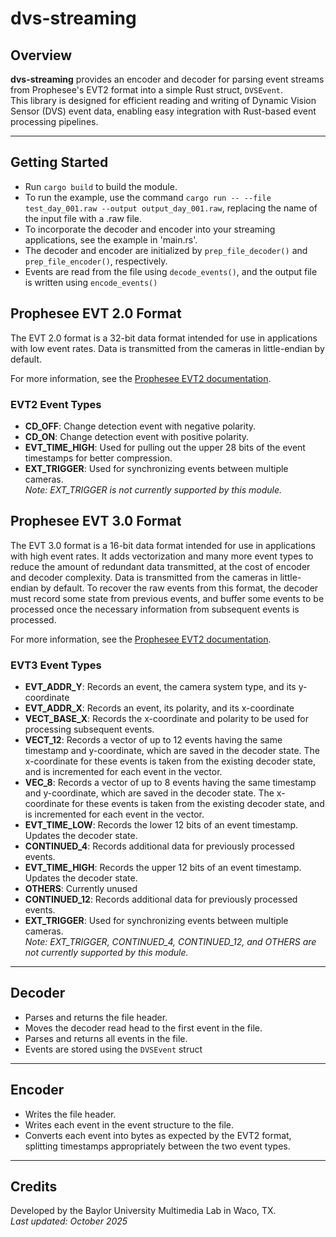 # dvs-streaming

## Overview

**dvs-streaming** provides an encoder and decoder for parsing event streams from Prophesee's EVT2 format into a simple Rust struct, `DVSEvent`.  
This library is designed for efficient reading and writing of Dynamic Vision Sensor (DVS) event data, enabling easy integration with Rust-based event processing pipelines.

---

## Getting Started

- Run `cargo build` to build the module.
- To run the example, use the command `cargo run -- --file test_day_001.raw --output output_day_001.raw`, replacing the name of the 
input file with a .raw file.
- To incorporate the decoder and encoder into your streaming applications, see the example in 'main.rs'. 
- The decoder and encoder are initialized by `prep_file_decoder()` and `prep_file_encoder()`, respectively.
- Events are read from the file using `decode_events()`, and the output file is written using `encode_events()`

## Prophesee EVT 2.0 Format

The EVT 2.0 format is a 32-bit data format intended for use in applications with low event rates. Data is transmitted from the cameras in little-endian by default.

For more information, see the [Prophesee EVT2 documentation](https://docs.prophesee.ai/stable/data/encoding_formats/evt2.html).

### EVT2 Event Types

- **CD_OFF**: Change detection event with negative polarity.
- **CD_ON**: Change detection event with positive polarity.
- **EVT_TIME_HIGH**: Used for pulling out the upper 28 bits of the event timestamps for better compression.
- **EXT_TRIGGER**: Used for synchronizing events between multiple cameras.  
  _Note: EXT_TRIGGER is not currently supported by this module._


## Prophesee EVT 3.0 Format

The EVT 3.0 format is a 16-bit data format intended for use in applications with high event rates. It adds vectorization and many more event types to reduce the amount of redundant data transmitted, at the cost of encoder and decoder complexity. Data is transmitted from the cameras in little-endian by default. To recover the raw events from this format, the decoder must record some state from previous events, and buffer some events to be processed once the necessary information from subsequent events is processed.

For more information, see the [Prophesee EVT2 documentation](https://docs.prophesee.ai/stable/data/encoding_formats/evt3.html).

### EVT3 Event Types

- **EVT_ADDR_Y**: Records an event, the camera system type, and its y-coordinate
- **EVT_ADDR_X**: Records an event, its polarity, and its x-coordinate
- **VECT_BASE_X**: Records the x-coordinate and polarity to be used for processing subsequent events.
- **VECT_12**: Records a vector of up to 12 events having the same timestamp and y-coordinate, which are saved in the decoder state. The x-coordinate for these events is taken from the existing decoder state, and is incremented for each event in the vector.
- **VEC_8**: Records a vector of up to 8 events having the same timestamp and y-coordinate, which are saved in the decoder state. The x-coordinate for these events is taken from the existing decoder state, and is incremented for each event in the vector.
- **EVT_TIME_LOW**: Records the lower 12 bits of an event timestamp. Updates the decoder state.
- **CONTINUED_4**: Records additional data for previously processed events.
- **EVT_TIME_HIGH**: Records the upper 12 bits of an event timestamp. Updates the decoder state.
- **OTHERS**: Currently unused
- **CONTINUED_12**: Records additional data for previously processed events.
- **EXT_TRIGGER**: Used for synchronizing events between multiple cameras.  
  _Note: EXT_TRIGGER, CONTINUED_4, CONTINUED_12, and OTHERS are not currently supported by this module._

---

## Decoder

- Parses and returns the file header.
- Moves the decoder read head to the first event in the file.
- Parses and returns all events in the file.
- Events are stored using the `DVSEvent` struct

---

## Encoder

- Writes the file header.
- Writes each event in the event structure to the file.
- Converts each event into bytes as expected by the EVT2 format, splitting timestamps appropriately between the two event types.

---

## Credits

Developed by the Baylor University Multimedia Lab in Waco, TX.  
_Last updated: October 2025_

